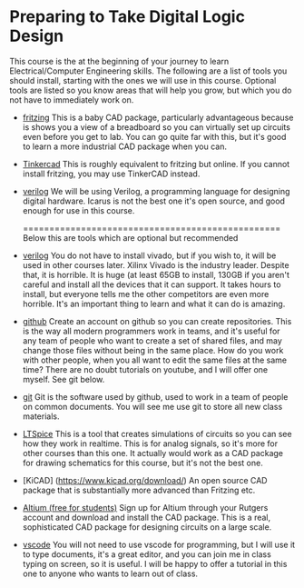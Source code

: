 # Preparing to Take Digital Logic Design

This course is the at the beginning of your journey to learn
Electrical/Computer Engineering skills. The following are a
list of tools you should install, starting with the ones we will
use in this course. Optional tools are listed so you know areas
that will help you grow, but which you do not have to immediately
work on.

* [fritzing](https://rutgersconnect-my.sharepoint.com/:f:/r/personal/dk1261_soe_rutgers_edu/Documents/ECE231-DigitalLogicDesign?csf=1&web=1&e=L5R9op) This is a baby CAD package, particularly advantageous because is shows you a view of a breadboard so you can virtually set up circuits even before you get to lab. You can go quite far with this, but it's good to learn a more industrial CAD package when you can.

* [Tinkercad](https://www.tinkercad.com/circuits)
This is roughly equivalent to fritzing but online. If you cannot install fritzing, you may use TinkerCAD instead.

* [verilog](https://bleyer.org/icarus/)
  We will be using Verilog, a programming language for designing digital hardware. Icarus is not the best one
  it's open source, and good enough for use in this course.

  =================================================
Below this are tools which are optional but recommended

* [verilog](https://rutgersconnect-my.sharepoint.com/:f:/r/personal/dk1261_soe_rutgers_edu/Documents/ECE231-DigitalLogicDesign?csf=1&web=1&e=L5R9op) You do not have to install vivado, but if you wish to, it will be used in other courses later. Xilinx Vivado is the industry leader. Despite that, it is horrible. It is huge (at least 65GB to install, 130GB if you aren't careful and install all the devices that it can support. It takes hours to install, but everyone tells me the other competitors are even more horrible. It's an important thing to learn and what it can do is amazing.

* [github](https://education.github.com/pack) Create an account on github so you can create repositories. This is the way all modern programmers work in teams, and it's useful for any team of people who want to create a set of shared files, and may change those files without being in the same place. How do you work with other people, when you all want to edit the same files at the same time? There are no doubt tutorials on youtube, and I will offer one myself. See git below.

* [git]() Git is the software used by github, used to work in a team of people on common documents. You will see me use git to store all new class materials.

* [LTSpice](https://www.analog.com/en/design-center/design-tools-and-calculators/ltspice-simulator.html) This is a tool that creates simulations of circuits so you can see how they work in realtime. This is for analog signals, so it's more for other courses than this one. It actually would work as a CAD package for drawing schematics for this course, but it's not the best one.

* [KiCAD] (https://www.kicad.org/download/)
  An open source CAD package that is substantially more advanced than Fritzing etc.
  
* [Altium (free for students)](https://www.altium.com/education/student-licenses) Sign up for Altium through your Rutgers account and download and install the CAD package. This is a real, sophisticated CAD package for designing circuits on a large scale.

* [vscode](https://code.visualstudio.com/download) You will not need to use vscode for programming, but I will use it to type documents, it's a great editor, and you can join me in class typing on screen, so it is useful. I will be happy to offer a tutorial in this one to anyone who wants to learn out of class.

